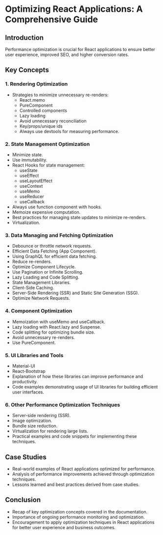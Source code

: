 # Optimizing React Applications: A Comprehensive Guide

## Introduction

Performance optimization is crucial for React applications to ensure better user experience, improved SEO, and higher conversion rates.

## Key Concepts

### 1. Rendering Optimization

- Strategies to minimize unnecessary re-renders:
  - React.memo
  - PureComponent
  - Controlled components
  - Lazy loading
  - Avoid unnecessary reconciliation
  - Key/props/unique ids
  - Always use devtools for measuring performance.

### 2. State Management Optimization

- Minimize state.
- Use immutability.
- React Hooks for state management:
  - useState
  - useEffect
  - useLayoutEffect
  - useContext
  - useMemo
  - useReducer
  - useCallback
- Always use function component with hooks.
- Memoize expensive computation.
- Best practices for managing state updates to minimize re-renders.
- Virtualization.
  
### 3. Data Managing and Fetching Optimization

- Debounce or throttle network requests.
- Efficient Data Fetching (App Component).
- Using GraphQL for efficient data fetching.
- Reduce re-renders.
- Optimize Component Lifecycle.
- Use Pagination or Infinite Scrolling.
- Lazy Loading and Code Splitting.
- State Management Libraries.
- Client-Side Caching.
- Server-Side Rendering (SSR) and Static Site Generation (SSG).
- Optimize Network Requests.

### 4. Component Optimization

- Memoization with useMemo and useCallback.
- Lazy loading with React.lazy and Suspense.
- Code splitting for optimizing bundle size.
- Avoid unnecessary re-renders.
- Use PureComponent.

### 5. UI Libraries and Tools

- Material-UI
- React-Bootstrap
- Explanation of how these libraries can improve performance and productivity.
- Code examples demonstrating usage of UI libraries for building efficient user interfaces.

### 6. Other Performance Optimization Techniques

- Server-side rendering (SSR).
- Image optimization.
- Bundle size reduction.
- Virtualization for rendering large lists.
- Practical examples and code snippets for implementing these techniques.

## Case Studies

- Real-world examples of React applications optimized for performance.
- Analysis of performance improvements achieved through optimization techniques.
- Lessons learned and best practices derived from case studies.

## Conclusion

- Recap of key optimization concepts covered in the documentation.
- Importance of ongoing performance monitoring and optimization.
- Encouragement to apply optimization techniques in React applications for better user experience and business outcomes.
